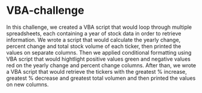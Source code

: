 # VBA-challenge

In this challenge, we created a VBA script that would loop through multiple spreadsheets, each containing a year of stock data in order to retrieve information. We wrote a script that would calculate the yearly change, percent change and total stock volume of each ticker, then printed the values on separate columns. Then we applied conditional formatting using VBA script that would hightlight positive values green and negative values red on the yearly change and percent change columns. After than, we wrote a VBA script that would retrieve the tickers with the greatest % increase, greatest % decrease and greatest total volumen and then printed the values on new columns. 
